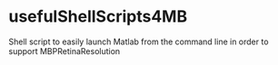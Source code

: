 # usefulShellScripts4MB
Shell script to easily launch Matlab from the command line in order to support MBPRetinaResolution 
